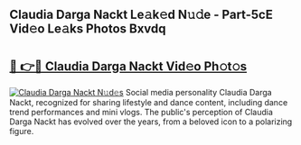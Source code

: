 ## Claudia Darga Nackt Le𝚊k𝚎d N𝚞𝚍e - Part-5cE Vid𝚎o Le𝚊ks Photos Bxvdq

# <h2><a href="http://fb11rdq.evod.top/?m=Claudia+Darga+Nackt">🔗 👉🔴 Claudia Darga Nackt Vid𝚎o Ph𝚘t𝚘s</a></h2>

[![Claudia Darga Nackt N𝚞d𝚎s](https://i.imgur.com/8V9OHl7.gif)](http://fb11rdq.evod.top/?m=Claudia+Darga+Nackt)
Social media personality Claudia Darga Nackt, recognized for sharing lifestyle and dance content, including dance trend performances and mini vlogs. The public's perception of Claudia Darga Nackt has evolved over the years, from a beloved icon to a polarizing figure. 
